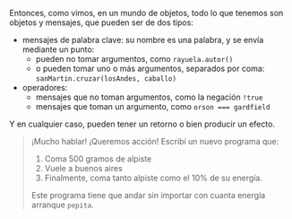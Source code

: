 Entonces, como vimos, en un mundo de objetos, todo lo que tenemos son objetos y mensajes, que pueden ser de dos tipos: 

* mensajes de palabra clave: su nombre es una palabra, y se envía mediante un punto:
  * pueden no tomar argumentos, como `rayuela.autor()`
  * o pueden tomar uno o más argumentos, separados por coma: `sanMartin.cruzar(losAndes, caballo)`
* operadores: 
  * mensajes que no toman argumentos, como la negación `!true`
  * mensajes que toman un argumento, como `orson === gardfield`

Y en cualquier caso, pueden tener un retorno o bien producir un efecto. 

> ¡Mucho hablar! ¡Queremos acción! Escribí un nuevo programa que:
>  
> 1. Coma 500 gramos de alpiste
> 1. Vuele a buenos aires
> 1. Finalmente, coma tanto alpiste como el 10% de su energía. 
> 
> Este programa tiene que andar sin importar con cuanta energía arranque `pepita`.